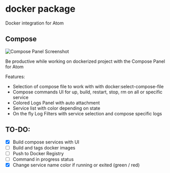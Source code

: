 # docker package

Docker integration for Atom

## Compose

![Compose Panel Screenshot](https://raw.githubusercontent.com/alanzanattadev/atom-docker/master/screenshot-compose-panel.png)

Be productive while working on dockerized project with the Compose Panel for Atom

Features:
  - Selection of compose file to work with with docker:select-compose-file
  - Compose commands UI for up, build, restart, stop, rm on all or specific service
  - Colored Logs Panel with auto attachment
  - Service list with color depending on state
  - On the fly Log Filters with service selection and compose specific logs

## TO-DO:
  - [x] Build compose services with UI
  - [ ] Build and tags docker images
  - [ ] Push to Docker Registry
  - [ ] Command in progress status
  - [x] Change service name color if running or exited (green / red)
